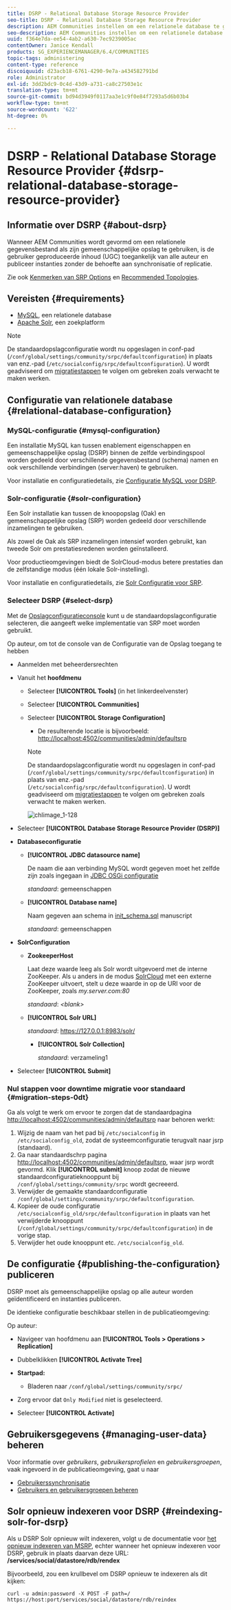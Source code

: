 ```yaml
---
title: DSRP - Relational Database Storage Resource Provider
seo-title: DSRP - Relational Database Storage Resource Provider
description: AEM Communities instellen om een relationele database te gebruiken als de algemene opslag
seo-description: AEM Communities instellen om een relationele database te gebruiken als de algemene opslag
uuid: f364e7da-ee54-4ab2-a630-7ec9239005ac
contentOwner: Janice Kendall
products: SG_EXPERIENCEMANAGER/6.4/COMMUNITIES
topic-tags: administering
content-type: reference
discoiquuid: d23acb18-6761-4290-9e7a-a434582791bd
role: Administrator
exl-id: 3dd2bdc9-0c4d-43d9-a731-ca8c27503e1c
translation-type: tm+mt
source-git-commit: bd94d3949f0117aa3e1c9f0e84f7293a5d6b03b4
workflow-type: tm+mt
source-wordcount: '622'
ht-degree: 0%

---
```


# DSRP - Relational Database Storage Resource Provider {#dsrp-relational-database-storage-resource-provider}

## Informatie over DSRP {#about-dsrp}

Wanneer AEM Communities wordt gevormd om een relationele gegevensbestand als zijn gemeenschappelijke opslag te gebruiken, is de gebruiker geproduceerde inhoud (UGC) toegankelijk van alle auteur en publiceer instanties zonder de behoefte aan synchronisatie of replicatie.

Zie ook [Kenmerken van SRP Options](working-with-srp.md#characteristics-of-srp-options) en [Recommended Topologies](topologies.md).

## Vereisten {#requirements}

* [MySQL](#mysql-configuration), een relationele database
* [Apache Solr](#solr-configuration), een zoekplatform

>[!NOTE]
>
>De standaardopslagconfiguratie wordt nu opgeslagen in conf-pad (`/conf/global/settings/community/srpc/defaultconfiguration`) in plaats van enz.-pad (`/etc/socialconfig/srpc/defaultconfiguration`). U wordt geadviseerd om [migratiestappen](#migration-steps-0dt) te volgen om gebreken zoals verwacht te maken werken.


## Configuratie van relationele database {#relational-database-configuration}

### MySQL-configuratie {#mysql-configuration}

Een installatie MySQL kan tussen enablement eigenschappen en gemeenschappelijke opslag (DSRP) binnen de zelfde verbindingspool worden gedeeld door verschillende gegevensbestand (schema) namen en ook verschillende verbindingen (server:haven) te gebruiken.

Voor installatie en configuratiedetails, zie [Configuratie MySQL voor DSRP](dsrp-mysql.md).

### Solr-configuratie {#solr-configuration}

Een Solr installatie kan tussen de knoopopslag (Oak) en gemeenschappelijke opslag (SRP) worden gedeeld door verschillende inzamelingen te gebruiken.

Als zowel de Oak als SRP inzamelingen intensief worden gebruikt, kan tweede Solr om prestatiesredenen worden geïnstalleerd.

Voor productieomgevingen biedt de SolrCloud-modus betere prestaties dan de zelfstandige modus (één lokale Solr-instelling).

Voor installatie en configuratiedetails, zie [Solr Configuratie voor SRP](solr.md).

### Selecteer DSRP {#select-dsrp}

Met de [Opslagconfiguratieconsole](srp-config.md) kunt u de standaardopslagconfiguratie selecteren, die aangeeft welke implementatie van SRP moet worden gebruikt.

Op auteur, om tot de console van de Configuratie van de Opslag toegang te hebben

* Aanmelden met beheerdersrechten
* Vanuit het **hoofdmenu**

   * Selecteer **[!UICONTROL Tools]** (in het linkerdeelvenster)
   * Selecteer **[!UICONTROL Communities]**
   * Selecteer **[!UICONTROL Storage Configuration]**

      * De resulterende locatie is bijvoorbeeld: [http://localhost:4502/communities/admin/defaultsrp](http://localhost:4502/communities/admin/defaultsrp)
      >[!NOTE]
      >
      >De standaardopslagconfiguratie wordt nu opgeslagen in conf-pad (`/conf/global/settings/community/srpc/defaultconfiguration`) in plaats van enz.-pad (`/etc/socialconfig/srpc/defaultconfiguration`). U wordt geadviseerd om [migratiestappen](#migration-steps-0dt) te volgen om gebreken zoals verwacht te maken werken.

      ![chlimage_1-128](assets/chlimage_1-128.png)

* Selecteer **[!UICONTROL Database Storage Resource Provider (DSRP)]**
* **Databaseconfiguratie**

   * **[!UICONTROL JDBC datasource name]**

      De naam die aan verbinding MySQL wordt gegeven moet het zelfde zijn zoals ingegaan in [JDBC OSGi configuratie](dsrp-mysql.md#configurejdbcconnections)

      *standaard*: gemeenschappen

   * **[!UICONTROL Database name]**

      Naam gegeven aan schema in [init_schema.sql](dsrp-mysql.md#obtain-the-sql-script) manuscript

      *standaard*: gemeenschappen

* **SolrConfiguration**

   * **[](https://cwiki.apache.org/confluence/display/solr/Using+ZooKeeper+to+Manage+Configuration+Files) ZookeeperHost**

      Laat deze waarde leeg als Solr wordt uitgevoerd met de interne ZooKeeper. Als u anders in de modus [SolrCloud](solr.md#solrcloud-mode) met een externe ZooKeeper uitvoert, stelt u deze waarde in op de URI voor de ZooKeeper, zoals *my.server.com:80*

      *standaard*:  *&lt;blank>*

   * **[!UICONTROL Solr URL]**

      *standaard*: https://127.0.0.1:8983/solr/

      * **[!UICONTROL Solr Collection]**

         *standaard*: verzameling1

* Selecteer **[!UICONTROL Submit]**

### Nul stappen voor downtime migratie voor standaard {#migration-steps-0dt}

Ga als volgt te werk om ervoor te zorgen dat de standaardpagina [http://localhost:4502/communities/admin/defaultsrp](http://localhost:4502/communities/admin/defaultsrp) naar behoren werkt:

1. Wijzig de naam van het pad bij `/etc/socialconfig` in `/etc/socialconfig_old`, zodat de systeemconfiguratie terugvalt naar jsrp (standaard).
1. Ga naar standaardschrp pagina [http://localhost:4502/communities/admin/defaultsrp](http://localhost:4502/communities/admin/defaultsrp), waar jsrp wordt gevormd. Klik **[!UICONTROL submit]** knoop zodat de nieuwe standaardconfiguratieknooppunt bij `/conf/global/settings/community/srpc` wordt gecreeerd.
1. Verwijder de gemaakte standaardconfiguratie `/conf/global/settings/community/srpc/defaultconfiguration`.
1. Kopieer de oude configuratie `/etc/socialconfig_old/srpc/defaultconfiguration` in plaats van het verwijderde knooppunt (`/conf/global/settings/community/srpc/defaultconfiguration`) in de vorige stap.
1. Verwijder het oude knooppunt etc. `/etc/socialconfig_old`.

## De configuratie {#publishing-the-configuration} publiceren

DSRP moet als gemeenschappelijke opslag op alle auteur worden geïdentificeerd en instanties publiceren.

De identieke configuratie beschikbaar stellen in de publicatieomgeving:

Op auteur:

* Navigeer van hoofdmenu aan **[!UICONTROL Tools > Operations > Replication]**
* Dubbelklikken **[!UICONTROL Activate Tree]**
* **Startpad:**

   * Bladeren naar `/conf/global/settings/community/srpc/`

* Zorg ervoor dat `Only Modified` niet is geselecteerd.
* Selecteer **[!UICONTROL Activate]**

## Gebruikersgegevens {#managing-user-data} beheren

Voor informatie over *gebruikers*, *gebruikersprofielen* en *gebruikersgroepen*, vaak ingevoerd in de publicatieomgeving, gaat u naar

* [Gebruikerssynchronisatie](sync.md)
* [Gebruikers en gebruikersgroepen beheren](users.md)

## Solr opnieuw indexeren voor DSRP {#reindexing-solr-for-dsrp}

Als u DSRP Solr opnieuw wilt indexeren, volgt u de documentatie voor [het opnieuw indexeren van MSRP](msrp.md#msrp-reindex-tool), echter wanneer het opnieuw indexeren voor DSRP, gebruik in plaats daarvan deze URL: **/services/social/datastore/rdb/rendex**

Bijvoorbeeld, zou een krullbevel om DSRP opnieuw te indexeren als dit kijken:

```shell
curl -u admin:password -X POST -F path=/ https://host:port/services/social/datastore/rdb/reindex
```
